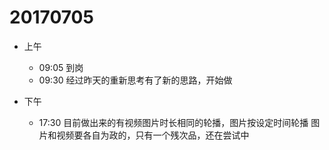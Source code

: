 # 20170705
 
* 上午
  * 09:05 到岗
  * 09:30 经过昨天的重新思考有了新的思路，开始做
  
* 下午
  * 17:30 目前做出来的有视频图片时长相同的轮播，图片按设定时间轮播
 图片和视频要各自为政的，只有一个残次品，还在尝试中

